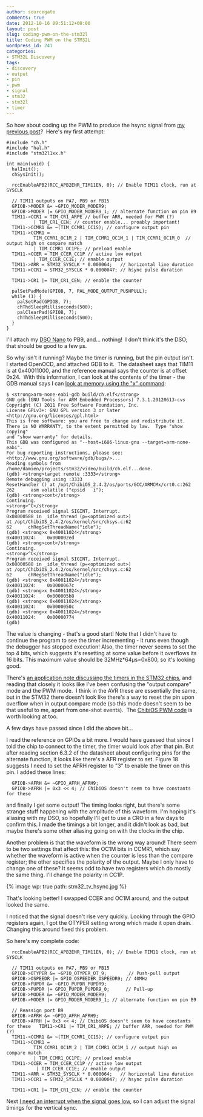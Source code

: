 ```yaml
---
author: sourcegate
comments: true
date: 2012-10-16 09:51:12+00:00
layout: post
slug: coding-pwm-on-the-stm32l
title: Coding PWM on the STM32L
wordpress_id: 241
categories:
- STM32L Discovery
tags:
- discovery
- output
- pin
- pwm
- signal
- stm32
- stm32l
- timer
---
```


So how about coding up the PWM to produce the hsync signal from [my previous post](http://sourcegate.wordpress.com/2012/10/10/more-timing-video-signals-on-the-stm32l-discovery/)?  Here's my first attempt:

    
    #include "ch.h"
    #include "hal.h"
    #include "stm32l1xx.h"
    
    int main(void) {
      halInit();
      chSysInit();
    
      rccEnableAPB2(RCC_APB2ENR_TIM11EN, 0); // Enable TIM11 clock, run at SYSCLK
    
      // TIM11 outputs on PA7, PB9 or PB15
      GPIOB->MODER &= ~GPIO_MODER_MODER9;
      GPIOB->MODER |= GPIO_MODER_MODER9_1; // alternate function on pin B9
      TIM11->CCR1 = TIM_CR1_ARPE // buffer ARR, needed for PWM (?)
              | TIM_CR1_CEN; // counter enable... proably important!
      TIM11->CCMR1 &= ~(TIM_CCMR1_CC1S); // configure output pin
      TIM11->CCMR1 =
              TIM_CCMR1_OC1M_2 | TIM_CCMR1_OC1M_1 | TIM_CCMR1_OC1M_0  // output high on compare match
              | TIM_CCMR1_OC1PE; // preload enable
      TIM11->CCER = TIM_CCER_CC1P // active low output
              | TIM_CCER_CC1E; // enable output
      TIM11->ARR = STM32_SYSCLK * 0.000064;   // horizontal line duration
      TIM11->CCR1 = STM32_SYSCLK * 0.0000047; // hsync pulse duration
    
      TIM11->CR1 |= TIM_CR1_CEN; // enable the counter
    
      palSetPadMode(GPIOB, 7, PAL_MODE_OUTPUT_PUSHPULL);
      while (1) {
        palSetPad(GPIOB, 7);
        chThdSleepMilliseconds(500);
        palClearPad(GPIOB, 7);
        chThdSleepMilliseconds(500);
      }
    }


I'll attach my [DSO Nano](http://www.seeedstudio.com/depot/dso-nano-v2-p-681.html?cPath=174) to PB9, and... nothing!  I don't think it's the DSO; that should be good to a few μs.

So why isn't it running? Maybe the timer is running, but the pin output isn't.  I started OpenOCD, and attached GDB to it.  The datasheet says that TIM11 is at 0x40011000, and the reference manual says the counter is at offset 0x24.  With this information, I can look at the contents of the timer - the GDB manual says I can [look at memory using the "x" command](http://sourceware.org/gdb/current/onlinedocs/gdb/Memory.html#Memory):

    
    $ <strong>arm-none-eabi-gdb build/ch.elf</strong>
    GNU gdb (GNU Tools for ARM Embedded Processors) 7.3.1.20120613-cvs
    Copyright (C) 2011 Free Software Foundation, Inc.
    License GPLv3+: GNU GPL version 3 or later <http://gnu.org/licenses/gpl.html>
    This is free software: you are free to change and redistribute it.
    There is NO WARRANTY, to the extent permitted by law.  Type "show copying"
    and "show warranty" for details.
    This GDB was configured as "--host=i686-linux-gnu --target=arm-none-eabi".
    For bug reporting instructions, please see:
    <http://www.gnu.org/software/gdb/bugs/>...
    Reading symbols from /home/damien/projects/stm32/video/build/ch.elf...done.
    (gdb) <strong>target remote :3333</strong>
    Remote debugging using :3333
    ResetHandler () at /opt/ChibiOS_2.4.2/os/ports/GCC/ARMCMx/crt0.c:262
    262      asm volatile ("cpsid   i");
    (gdb) <strong>cont</strong>
    Continuing.
    <strong>^C</strong>
    Program received signal SIGINT, Interrupt.
    0x08000588 in _idle_thread (p=<optimized out>)
    at /opt/ChibiOS_2.4.2/os/kernel/src/chsys.c:62
    62      chRegSetThreadName("idle");
    (gdb) <strong>x 0x40011024</strong>
    0x40011024:    0x000002ed
    (gdb) <strong>cont</strong>
    Continuing.
    <strong>^C</strong>
    Program received signal SIGINT, Interrupt.
    0x08000588 in _idle_thread (p=<optimized out>)
    at /opt/ChibiOS_2.4.2/os/kernel/src/chsys.c:62
    62      chRegSetThreadName("idle");
    (gdb) <strong>x 0x40011024</strong>
    0x40011024:    0x0000067c
    (gdb) <strong>x 0x40011024</strong>
    0x40011024:    0x000005b8
    (gdb) <strong>x 0x40011024</strong>
    0x40011024:    0x0000050c
    (gdb) <strong>x 0x40011024</strong>
    0x40011024:    0x00000774
    (gdb)


The value is changing - that's a good start! Note that I didn't have to continue the program to see the timer incrementing - it runs even though the debugger has stopped execution! Also, the timer never seems to set the top 4 bits, which suggests it's resetting at some value before it overflows its 16 bits. This maximum value should be 32MHz*64μs=0x800, so it's looking good.

There's [an application note discussing the timers in the STM32 chips](http://www.st.com/internet/com/TECHNICAL_RESOURCES/TECHNICAL_LITERATURE/APPLICATION_NOTE/DM00042534.pdf), and reading that closely it looks like I've been confusing the "output compare" mode and the PWM mode.  I think in the AVR these are essentially the same, but in the STM32 there doesn't look like there's a way to reset the pin upon overflow when in output compare mode (so this mode doesn't seem to be that useful to me, apart from one-shot events).  The [ChibiOS PWM code](http://chibios.sourceforge.net/docs/hal_stm32l1xx_rm/pwm__lld_8c_source.html#l00367) is worth looking at too.

A few days have passed since I did the above bit...

I read the reference on GPIOs a bit more. I would have guessed that since I told the chip to connect to the timer, the timer would look after that pin. But after reading section 6.3.2 of the datasheet about configuring pins for the alternate function, it looks like there's a AFR register to set. Figure 18 suggests I need to set the AFRH register to "3" to enable the timer on this pin. I added these lines:

    
      GPIOB->AFRH &= ~GPIO_AFRH_AFRH9;
      GPIOB->AFRH |= 0x3 << 4; // ChibiOS doesn't seem to have constants for these


and finally I get some output! The timing looks right, but there's some strange stuff happening with the amplitude of this waveform. I'm hoping it's aliasing with my DSO, so hopefully I'll get to use a CRO in a few days to confirm this. I made the timings a bit longer, and it didn't look as bad, but maybe there's some other aliasing going on with the clocks in the chip.

Another problem is that the waveform is the wrong way around! There seem to be two settings that affect this: the OC1M bits in CCMR1, which say whether the waveform is active when the counter is less than the compare register; the other specifies the polarity of the output. Maybe I only have to change one of these? It seems odd to have two registers which do mostly the same thing. I'll change the polarity in CC1P.

{% image wp: true path: stm32_tv_hsync.jpg %}

That's looking better! I swapped CCER and OC1M around, and the output looked the same.

I noticed that the signal doesn't rise very quickly. Looking through the GPIO registers again, I got the OTYPER setting wrong which made it open drain. Changing this around fixed this problem.

So here's my complete code:

    
      rccEnableAPB2(RCC_APB2ENR_TIM11EN, 0); // Enable TIM11 clock, run at SYSCLK
    
      // TIM11 outputs on PA7, PB9 or PB15
      GPIOB->OTYPER &= ~GPIO_OTYPER_OT_9;        // Push-pull output
      GPIOB->OSPEEDR |= GPIO_OSPEEDER_OSPEEDR9; // 40MHz
      GPIOB->PUPDR &= ~GPIO_PUPDR_PUPDR9;
      GPIOB->PUPDR |= GPIO_PUPDR_PUPDR9_0;      // Pull-up
      GPIOB->MODER &= ~GPIO_MODER_MODER9;
      GPIOB->MODER |= GPIO_MODER_MODER9_1; // alternate function on pin B9
    
      // Reassign port B9
      GPIOB->AFRH &= ~GPIO_AFRH_AFRH9;
      GPIOB->AFRH |= 0x3 << 4; // ChibiOS doesn't seem to have constants for these   TIM11->CR1 |= TIM_CR1_ARPE; // buffer ARR, needed for PWM (?)
      TIM11->CCMR1 &= ~(TIM_CCMR1_CC1S); // configure output pin
      TIM11->CCMR1 =
              TIM_CCMR1_OC1M_2 | TIM_CCMR1_OC1M_1 // output high on compare match
              | TIM_CCMR1_OC1PE; // preload enable
      TIM11->CCER = TIM_CCER_CC1P // active low output
               | TIM_CCER_CC1E; // enable output
      TIM11->ARR = STM32_SYSCLK * 0.000064;   // horizontal line duration
      TIM11->CCR1 = STM32_SYSCLK * 0.0000047; // hsync pulse duration
    
      TIM11->CR1 |= TIM_CR1_CEN; // enable the counter


Next [I need an interrupt when the signal goes low](http://sourcegate.wordpress.com/2012/10/18/starting-on-the-vsync-interrupts/), so I can adjust the signal timings for the vertical sync.
